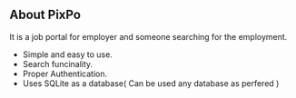 
## About PixPo

It is a job portal for employer and someone searching for the employment.

- Simple and easy to use.
- Search funcinality.
- Proper Authentication.
- Uses SQLite as a database( Can be used any database as perfered )
